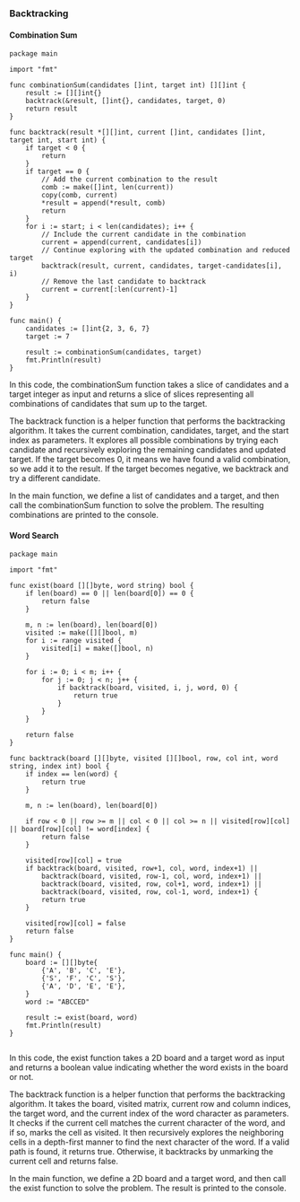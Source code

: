 ### Backtracking

#### Combination Sum

```
package main

import "fmt"

func combinationSum(candidates []int, target int) [][]int {
	result := [][]int{}
	backtrack(&result, []int{}, candidates, target, 0)
	return result
}

func backtrack(result *[][]int, current []int, candidates []int, target int, start int) {
	if target < 0 {
		return
	}
	if target == 0 {
		// Add the current combination to the result
		comb := make([]int, len(current))
		copy(comb, current)
		*result = append(*result, comb)
		return
	}
	for i := start; i < len(candidates); i++ {
		// Include the current candidate in the combination
		current = append(current, candidates[i])
		// Continue exploring with the updated combination and reduced target
		backtrack(result, current, candidates, target-candidates[i], i)
		// Remove the last candidate to backtrack
		current = current[:len(current)-1]
	}
}

func main() {
	candidates := []int{2, 3, 6, 7}
	target := 7

	result := combinationSum(candidates, target)
	fmt.Println(result)
}

```
In this code, the combinationSum function takes a slice of candidates and a target integer as input and returns a slice of slices representing all combinations of candidates that sum up to the target.

The backtrack function is a helper function that performs the backtracking algorithm. It takes the current combination, candidates, target, and the start index as parameters. It explores all possible combinations by trying each candidate and recursively exploring the remaining candidates and updated target. If the target becomes 0, it means we have found a valid combination, so we add it to the result. If the target becomes negative, we backtrack and try a different candidate.

In the main function, we define a list of candidates and a target, and then call the combinationSum function to solve the problem. The resulting combinations are printed to the console.



#### Word Search

```
package main

import "fmt"

func exist(board [][]byte, word string) bool {
	if len(board) == 0 || len(board[0]) == 0 {
		return false
	}

	m, n := len(board), len(board[0])
	visited := make([][]bool, m)
	for i := range visited {
		visited[i] = make([]bool, n)
	}

	for i := 0; i < m; i++ {
		for j := 0; j < n; j++ {
			if backtrack(board, visited, i, j, word, 0) {
				return true
			}
		}
	}

	return false
}

func backtrack(board [][]byte, visited [][]bool, row, col int, word string, index int) bool {
	if index == len(word) {
		return true
	}

	m, n := len(board), len(board[0])

	if row < 0 || row >= m || col < 0 || col >= n || visited[row][col] || board[row][col] != word[index] {
		return false
	}

	visited[row][col] = true
	if backtrack(board, visited, row+1, col, word, index+1) ||
		backtrack(board, visited, row-1, col, word, index+1) ||
		backtrack(board, visited, row, col+1, word, index+1) ||
		backtrack(board, visited, row, col-1, word, index+1) {
		return true
	}

	visited[row][col] = false
	return false
}

func main() {
	board := [][]byte{
		{'A', 'B', 'C', 'E'},
		{'S', 'F', 'C', 'S'},
		{'A', 'D', 'E', 'E'},
	}
	word := "ABCCED"

	result := exist(board, word)
	fmt.Println(result)
}


```
In this code, the exist function takes a 2D board and a target word as input and returns a boolean value indicating whether the word exists in the board or not.

The backtrack function is a helper function that performs the backtracking algorithm. It takes the board, visited matrix, current row and column indices, the target word, and the current index of the word character as parameters. It checks if the current cell matches the current character of the word, and if so, marks the cell as visited. It then recursively explores the neighboring cells in a depth-first manner to find the next character of the word. If a valid path is found, it returns true. Otherwise, it backtracks by unmarking the current cell and returns false.

In the main function, we define a 2D board and a target word, and then call the exist function to solve the problem. The result is printed to the console.



